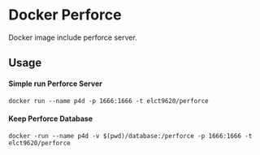 Docker Perforce
===============

Docker image include perforce server.

Usage
---

#### Simple run Perforce Server

```
docker run --name p4d -p 1666:1666 -t elct9620/perforce
```

#### Keep Perforce Database

```
docker -run --name p4d -v $(pwd)/database:/perforce -p 1666:1666 -t elct9620/perforce
```

